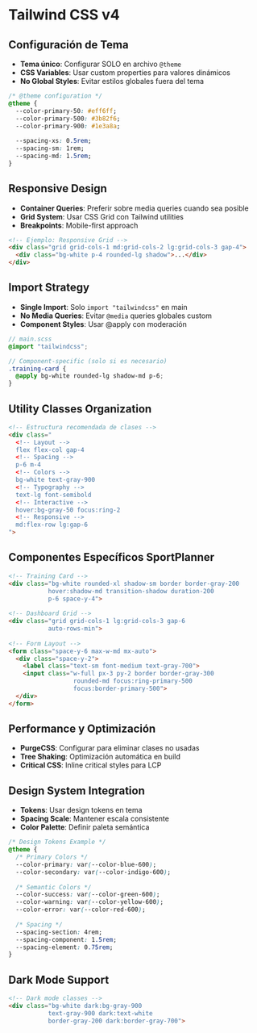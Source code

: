 # Tailwind CSS v4

## Configuración de Tema
- **Tema único**: Configurar SOLO en archivo `@theme`
- **CSS Variables**: Usar custom properties para valores dinámicos
- **No Global Styles**: Evitar estilos globales fuera del tema

```css
/* @theme configuration */
@theme {
  --color-primary-50: #eff6ff;
  --color-primary-500: #3b82f6;
  --color-primary-900: #1e3a8a;
  
  --spacing-xs: 0.5rem;
  --spacing-sm: 1rem;
  --spacing-md: 1.5rem;
}
```

## Responsive Design
- **Container Queries**: Preferir sobre media queries cuando sea posible
- **Grid System**: Usar CSS Grid con Tailwind utilities
- **Breakpoints**: Mobile-first approach

```html
<!-- Ejemplo: Responsive Grid -->
<div class="grid grid-cols-1 md:grid-cols-2 lg:grid-cols-3 gap-4">
  <div class="bg-white p-4 rounded-lg shadow">...</div>
</div>
```

## Import Strategy
- **Single Import**: Solo `import "tailwindcss"` en main
- **No Media Queries**: Evitar `@media` queries globales custom
- **Component Styles**: Usar @apply con moderación

```scss
// main.scss
@import "tailwindcss";

// Component-specific (solo si es necesario)
.training-card {
  @apply bg-white rounded-lg shadow-md p-6;
}
```

## Utility Classes Organization
```html
<!-- Estructura recomendada de clases -->
<div class="
  <!-- Layout -->
  flex flex-col gap-4
  <!-- Spacing -->
  p-6 m-4
  <!-- Colors -->
  bg-white text-gray-900
  <!-- Typography -->
  text-lg font-semibold
  <!-- Interactive -->
  hover:bg-gray-50 focus:ring-2
  <!-- Responsive -->
  md:flex-row lg:gap-6
">
```

## Componentes Específicos SportPlanner
```html
<!-- Training Card -->
<div class="bg-white rounded-xl shadow-sm border border-gray-200 
           hover:shadow-md transition-shadow duration-200
           p-6 space-y-4">
  
<!-- Dashboard Grid -->
<div class="grid grid-cols-1 lg:grid-cols-3 gap-6
           auto-rows-min">
  
<!-- Form Layout -->
<form class="space-y-6 max-w-md mx-auto">
  <div class="space-y-2">
    <label class="text-sm font-medium text-gray-700">
    <input class="w-full px-3 py-2 border border-gray-300 
                  rounded-md focus:ring-primary-500 
                  focus:border-primary-500">
  </div>
</form>
```

## Performance y Optimización
- **PurgeCSS**: Configurar para eliminar clases no usadas
- **Tree Shaking**: Optimización automática en build
- **Critical CSS**: Inline critical styles para LCP

## Design System Integration
- **Tokens**: Usar design tokens en tema
- **Spacing Scale**: Mantener escala consistente
- **Color Palette**: Definir paleta semántica

```css
/* Design Tokens Example */
@theme {
  /* Primary Colors */
  --color-primary: var(--color-blue-600);
  --color-secondary: var(--color-indigo-600);
  
  /* Semantic Colors */
  --color-success: var(--color-green-600);
  --color-warning: var(--color-yellow-600);
  --color-error: var(--color-red-600);
  
  /* Spacing */
  --spacing-section: 4rem;
  --spacing-component: 1.5rem;
  --spacing-element: 0.75rem;
}
```

## Dark Mode Support
```html
<!-- Dark mode classes -->
<div class="bg-white dark:bg-gray-900 
           text-gray-900 dark:text-white
           border-gray-200 dark:border-gray-700">
```
